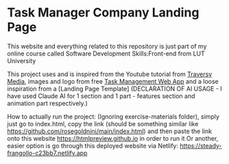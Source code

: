 # Task Manager Company Landing Page

This website and everything related to this repository is just part of my online course called Software Development Skills:Front-end from LUT University

This project uses and is inspired from the Youtube tutorial from [Traversy Media](https://www.youtube.com/watch?v=HXYZxVbWkjc&t=8080s), images and logo from free [Task Management Web App](https://www.figma.com/design/6DhqSavzP4IflYuEltKHOw/Task--Management--Web-App-Design--Community-?node-id=0-1&p=f&t=f24PyTCDc3MnCI7a-0) and a loose inspiration from a [Landing Page Template]
(DECLARATION OF AI USAGE - I have used Claude AI for 1 section and 1 part - features section and animation part respectively.)

How to actually run the project:
(Ignoring exercise-materials folder), simply just go to index.html, copy the link (should be something similar like https://github.com/rosegoldnini/main/index.html) and then paste the link onto this website https://htmlpreview.github.io  in order to run it
Or another, easier option is go through this deployed website via Netlify: https://steady-frangollo-c23bb7.netlify.app 